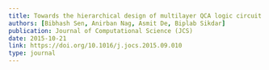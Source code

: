 ```yaml
---
title: Towards the hierarchical design of multilayer QCA logic circuit
authors: [Bibhash Sen, Anirban Nag, Asmit De, Biplab Sikdar]
publication: Journal of Computational Science (JCS)
date: 2015-10-21
link: https://doi.org/10.1016/j.jocs.2015.09.010
type: journal
---
```

